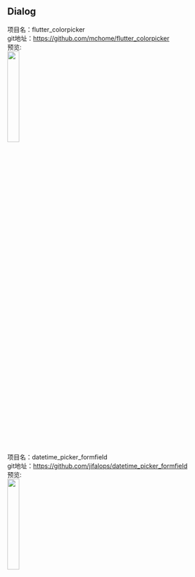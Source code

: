 ## Dialog<br>

项目名：flutter_colorpicker<br>
git地址：https://github.com/mchome/flutter_colorpicker<br>
预览:<br>
<img src="https://user-images.githubusercontent.com/7392658/36585408-bb4e96a4-18b8-11e8-8c20-d4dc200e1a7c.gif" width="23%"/>


项目名：datetime_picker_formfield<br>
git地址：https://github.com/jifalops/datetime_picker_formfield<br>
预览:<br>
<img src="https://github.com/jifalops/datetime_picker_formfield/raw/master/screenshot.gif" width="23%"/>
